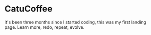 # CatuCoffee
It's been three months since I started coding, this was my first landing page. Learn more, redo, repeat, evolve.
